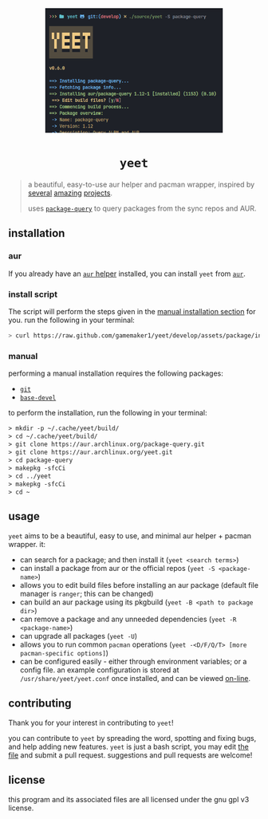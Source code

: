 <div align="center">
  <img height="250" src="assets/media/preview.png">
</div>

<h1 align="center">
  <code>yeet</code>
</h1>

> a beautiful, easy-to-use aur helper and pacman wrapper, inspired by
> [several](https://aur.archlinux.org/pikaur) [amazing](https://aur.archlinux.org/pacaur)
> [projects](https://aur.archlinux.org/paru).
> 
> uses [`package-query`](https://aur.archlinux.org/package-query) to query
> packages from the sync repos and AUR.

## installation

### aur

If you already have an
[`aur` helper](https://wiki.archlinux.org/title/aur_helpers) installed, you can
install `yeet` from [`aur`](https://aur/archlinux.org/packages/yeet).

### install script

The script will perform the steps given in the
[manual installation section](#manual) for you. run the following in your
terminal:

```bash
> curl https://raw.github.com/gamemaker1/yeet/develop/assets/package/install | bash
```

### manual

performing a manual installation requires the following packages:

- [`git`](https://aur.archlinux.org/git)
- [`base-devel`](https://aur.archlinux.org/base-devel)

to perform the installation, run the following in your terminal:

```
> mkdir -p ~/.cache/yeet/build/
> cd ~/.cache/yeet/build/
> git clone https://aur.archlinux.org/package-query.git
> git clone https://aur.archlinux.org/yeet.git
> cd package-query
> makepkg -sfcCi
> cd ../yeet
> makepkg -sfcCi
> cd ~
```

## usage

`yeet` aims to be a beautiful, easy to use, and minimal aur helper + pacman
wrapper. it:

- can search for a package; and then install it (`yeet <search terms>`)
- can install a package from aur or the official repos
  (`yeet -S <package-name>`)
- allows you to edit build files before installing an aur package (default file
  manager is `ranger`; this can be changed)
- can build an aur package using its pkgbuild (`yeet -B <path to package dir>`)
- can remove a package and any unneeded dependencies (`yeet -R <package-name>`)
- can upgrade all packages (`yeet -U`)
- allows you to run common `pacman` operations
  (`yeet -<D/F/Q/T> [more pacman-specific options]`)
- can be configured easily - either through environment variables; or a config
  file. an example configuration is stored at `/usr/share/yeet/yeet.conf` once
  installed, and can be viewed [on-line](./assets/package/yeet.example.conf).

## contributing

Thank you for your interest in contributing to `yeet`!

you can contribute to `yeet` by spreading the word, spotting and fixing bugs,
and help adding new features. `yeet` is just a bash script, you may edit
[the file](./source/yeet) and submit a pull request. suggestions and pull
requests are welcome!

## license

this program and its associated files are all licensed under the gnu gpl v3
license.
